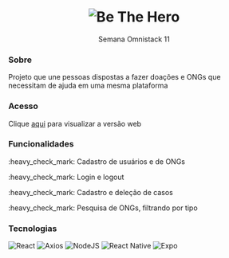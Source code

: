<h1 align="center"><img alt="Be The Hero" src="https://raw.githubusercontent.com/rocketseat-education/semana-omnistack-11/70cf1ff9441b82ba95634fc7396730947b6675c4/.github/bethehero.svg" /></h1>
<p align="center">Semana Omnistack 11</p>

<h3>Sobre</h3>
<p>Projeto que une pessoas dispostas a fazer doações e ONGs que necessitam de ajuda em uma mesma plataforma</p>

<h3>Acesso</h3>
<p>Clique <a href="https://be-the-hero-mf.vercel.app/">aqui</a> para visualizar a versão web</p>

<h3>Funcionalidades</h3>
<p>:heavy_check_mark: Cadastro de usuários e de ONGs</p>
<p>:heavy_check_mark: Login e logout</p>
<p>:heavy_check_mark: Cadastro e deleção de casos</p>
<p>:heavy_check_mark: Pesquisa de ONGs, filtrando por tipo</p>

<h3>Tecnologias</h3>

![React](https://img.shields.io/badge/react-%2320232a.svg?style=for-the-badge&logo=react&logoColor=%2361DAFB)
![Axios](https://img.shields.io/badge/Axios-5a29e4?style=for-the-badge)
![NodeJS](https://img.shields.io/badge/node.js-6DA55F?style=for-the-badge&logo=node.js&logoColor=white)
![React Native](https://img.shields.io/badge/react_native-%2320232a.svg?style=for-the-badge&logo=react&logoColor=%2361DAFB)
![Expo](https://img.shields.io/badge/expo-1C1E24?style=for-the-badge&logo=expo&logoColor=#D04A37)
